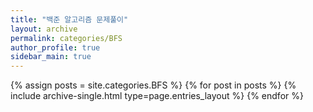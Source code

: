```yaml
---
title: "백준 알고리즘 문제풀이"
layout: archive
permalink: categories/BFS
author_profile: true
sidebar_main: true
---
```



{% assign posts = site.categories.BFS %}
{% for post in posts %} {% include archive-single.html type=page.entries_layout %} {% endfor %}
